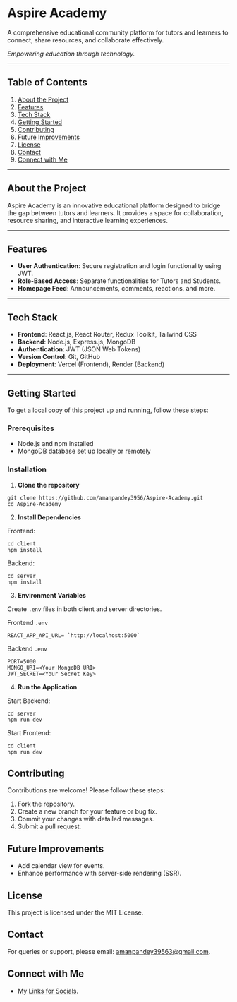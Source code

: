 # Aspire Academy

A comprehensive educational community platform for tutors and learners to connect, share resources, and collaborate effectively.

*Empowering education through technology.*

---

## Table of Contents

1. [About the Project](#about-the-project)
2. [Features](#features)
3. [Tech Stack](#tech-stack)
4. [Getting Started](#getting-started)
5. [Contributing](#contributing)
6. [Future Improvements](#future-improvements)
7. [License](#license)
8. [Contact](#contact)
9. [Connect with Me](#ConnectwithMe)

---

## About the Project

Aspire Academy is an innovative educational platform designed to bridge the gap between tutors and learners. It provides a space for collaboration, resource sharing, and interactive learning experiences.

---

## Features

- **User Authentication**: Secure registration and login functionality using JWT.
- **Role-Based Access**: Separate functionalities for Tutors and Students.
- **Homepage Feed**: Announcements, comments, reactions, and more.

---

## Tech Stack

- **Frontend**: React.js, React Router, Redux Toolkit, Tailwind CSS
- **Backend**: Node.js, Express.js, MongoDB
- **Authentication**: JWT (JSON Web Tokens)
- **Version Control**: Git, GitHub
- **Deployment**: Vercel (Frontend), Render (Backend)

---

## Getting Started

To get a local copy of this project up and running, follow these steps:

### Prerequisites

- Node.js and npm installed
- MongoDB database set up locally or remotely

### Installation

1. **Clone the repository**

```
git clone https://github.com/amanpandey3956/Aspire-Academy.git
cd Aspire-Academy
```

2. **Install Dependencies**

Frontend:
```
cd client
npm install
```

Backend:
```
cd server
npm install
```

3. **Environment Variables**

Create `.env` files in both client and server directories.

Frontend `.env`

```
REACT_APP_API_URL= `http://localhost:5000`
```

Backend `.env`

```
PORT=5000
MONGO_URI=<Your MongoDB URI>
JWT_SECRET=<Your Secret Key>
```

4. **Run the Application**

Start Backend:

```
cd server
npm run dev
```

Start Frontend:

```
cd client
npm run dev
```

## Contributing

Contributions are welcome! Please follow these steps:

1. Fork the repository.
2. Create a new branch for your feature or bug fix.
3. Commit your changes with detailed messages.
4. Submit a pull request.

## Future Improvements

- Add calendar view for events.
- Enhance performance with server-side rendering (SSR).

## License

This project is licensed under the MIT License.

## Contact

For queries or support, please email: [amanpandey39563@gmail.com](mailto:amanpandey39563@gmail.com).

## Connect with Me

- My [Links for Socials](https://linktr.ee/Aman.Pandey).